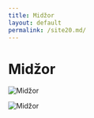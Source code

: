 ```yaml
---
title: Midžor
layout: default
permalink: /site20.md/
---
```

Midžor
===================================================================


![Midžor](http://13thandilic.weebly.com/uploads/4/3/0/5/43059267/img-7180_orig.jpg)

![Midžor](https://peakvisor.com/photo/SD/Serbia-Midzor-Babin-zub-peak.jpg)